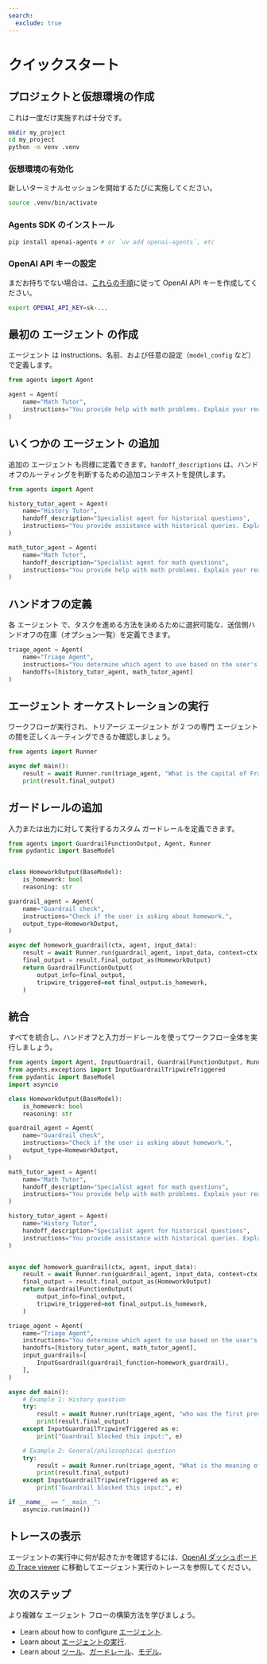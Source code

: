 ```yaml
---
search:
  exclude: true
---
```

# クイックスタート

## プロジェクトと仮想環境の作成

これは一度だけ実施すれば十分です。

```bash
mkdir my_project
cd my_project
python -m venv .venv
```

### 仮想環境の有効化

新しいターミナルセッションを開始するたびに実施してください。

```bash
source .venv/bin/activate
```

### Agents SDK のインストール

```bash
pip install openai-agents # or `uv add openai-agents`, etc
```

### OpenAI API キーの設定

まだお持ちでない場合は、[これらの手順](https://platform.openai.com/docs/quickstart#create-and-export-an-api-key)に従って OpenAI API キーを作成してください。

```bash
export OPENAI_API_KEY=sk-...
```

## 最初の エージェント の作成

エージェント は instructions、名前、および任意の設定（`model_config` など）で定義します。

```python
from agents import Agent

agent = Agent(
    name="Math Tutor",
    instructions="You provide help with math problems. Explain your reasoning at each step and include examples",
)
```

## いくつかの エージェント の追加

追加の エージェント も同様に定義できます。`handoff_descriptions` は、ハンドオフのルーティングを判断するための追加コンテキストを提供します。

```python
from agents import Agent

history_tutor_agent = Agent(
    name="History Tutor",
    handoff_description="Specialist agent for historical questions",
    instructions="You provide assistance with historical queries. Explain important events and context clearly.",
)

math_tutor_agent = Agent(
    name="Math Tutor",
    handoff_description="Specialist agent for math questions",
    instructions="You provide help with math problems. Explain your reasoning at each step and include examples",
)
```

## ハンドオフの定義

各 エージェント で、タスクを進める方法を決めるために選択可能な、送信側ハンドオフの在庫（オプション一覧）を定義できます。

```python
triage_agent = Agent(
    name="Triage Agent",
    instructions="You determine which agent to use based on the user's homework question",
    handoffs=[history_tutor_agent, math_tutor_agent]
)
```

## エージェント オーケストレーションの実行

ワークフローが実行され、トリアージ エージェント が 2 つの専門 エージェント の間を正しくルーティングできるか確認しましょう。

```python
from agents import Runner

async def main():
    result = await Runner.run(triage_agent, "What is the capital of France?")
    print(result.final_output)
```

## ガードレールの追加

入力または出力に対して実行するカスタム ガードレールを定義できます。

```python
from agents import GuardrailFunctionOutput, Agent, Runner
from pydantic import BaseModel


class HomeworkOutput(BaseModel):
    is_homework: bool
    reasoning: str

guardrail_agent = Agent(
    name="Guardrail check",
    instructions="Check if the user is asking about homework.",
    output_type=HomeworkOutput,
)

async def homework_guardrail(ctx, agent, input_data):
    result = await Runner.run(guardrail_agent, input_data, context=ctx.context)
    final_output = result.final_output_as(HomeworkOutput)
    return GuardrailFunctionOutput(
        output_info=final_output,
        tripwire_triggered=not final_output.is_homework,
    )
```

## 統合

すべてを統合し、ハンドオフと入力ガードレールを使ってワークフロー全体を実行しましょう。

```python
from agents import Agent, InputGuardrail, GuardrailFunctionOutput, Runner
from agents.exceptions import InputGuardrailTripwireTriggered
from pydantic import BaseModel
import asyncio

class HomeworkOutput(BaseModel):
    is_homework: bool
    reasoning: str

guardrail_agent = Agent(
    name="Guardrail check",
    instructions="Check if the user is asking about homework.",
    output_type=HomeworkOutput,
)

math_tutor_agent = Agent(
    name="Math Tutor",
    handoff_description="Specialist agent for math questions",
    instructions="You provide help with math problems. Explain your reasoning at each step and include examples",
)

history_tutor_agent = Agent(
    name="History Tutor",
    handoff_description="Specialist agent for historical questions",
    instructions="You provide assistance with historical queries. Explain important events and context clearly.",
)


async def homework_guardrail(ctx, agent, input_data):
    result = await Runner.run(guardrail_agent, input_data, context=ctx.context)
    final_output = result.final_output_as(HomeworkOutput)
    return GuardrailFunctionOutput(
        output_info=final_output,
        tripwire_triggered=not final_output.is_homework,
    )

triage_agent = Agent(
    name="Triage Agent",
    instructions="You determine which agent to use based on the user's homework question",
    handoffs=[history_tutor_agent, math_tutor_agent],
    input_guardrails=[
        InputGuardrail(guardrail_function=homework_guardrail),
    ],
)

async def main():
    # Example 1: History question
    try:
        result = await Runner.run(triage_agent, "who was the first president of the united states?")
        print(result.final_output)
    except InputGuardrailTripwireTriggered as e:
        print("Guardrail blocked this input:", e)

    # Example 2: General/philosophical question
    try:
        result = await Runner.run(triage_agent, "What is the meaning of life?")
        print(result.final_output)
    except InputGuardrailTripwireTriggered as e:
        print("Guardrail blocked this input:", e)

if __name__ == "__main__":
    asyncio.run(main())
```

## トレースの表示

エージェントの実行中に何が起きたかを確認するには、[OpenAI ダッシュボードの Trace viewer](https://platform.openai.com/traces) に移動してエージェント実行のトレースを参照してください。

## 次のステップ

より複雑な エージェント フローの構築方法を学びましょう。

- Learn about how to configure [エージェント](agents.md).
- Learn about [エージェントの実行](running_agents.md).
- Learn about [ツール](tools.md)、[ガードレール](guardrails.md)、[モデル](models/index.md)。